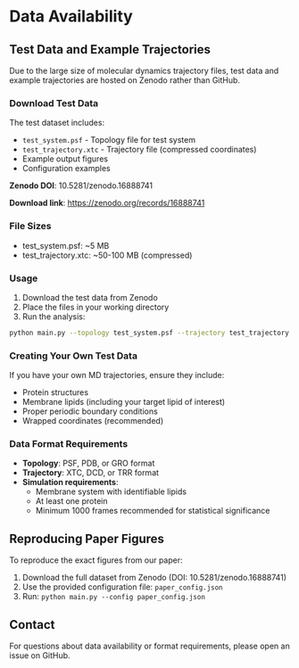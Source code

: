 # Data Availability

## Test Data and Example Trajectories

Due to the large size of molecular dynamics trajectory files, test data and example trajectories are hosted on Zenodo rather than GitHub.

### Download Test Data

The test dataset includes:
- `test_system.psf` - Topology file for test system
- `test_trajectory.xtc` - Trajectory file (compressed coordinates)
- Example output figures
- Configuration examples

**Zenodo DOI**: 10.5281/zenodo.16888741

**Download link**: https://zenodo.org/records/16888741

### File Sizes
- test_system.psf: ~5 MB
- test_trajectory.xtc: ~50-100 MB (compressed)

### Usage

1. Download the test data from Zenodo
2. Place the files in your working directory
3. Run the analysis:

```bash
python main.py --topology test_system.psf --trajectory test_trajectory.xtc
```

### Creating Your Own Test Data

If you have your own MD trajectories, ensure they include:
- Protein structures
- Membrane lipids (including your target lipid of interest)
- Proper periodic boundary conditions
- Wrapped coordinates (recommended)

### Data Format Requirements

- **Topology**: PSF, PDB, or GRO format
- **Trajectory**: XTC, DCD, or TRR format
- **Simulation requirements**: 
  - Membrane system with identifiable lipids
  - At least one protein
  - Minimum 1000 frames recommended for statistical significance

## Reproducing Paper Figures

To reproduce the exact figures from our paper:

1. Download the full dataset from Zenodo (DOI: 10.5281/zenodo.16888741)
2. Use the provided configuration file: `paper_config.json`
3. Run: `python main.py --config paper_config.json`

## Contact

For questions about data availability or format requirements, please open an issue on GitHub.